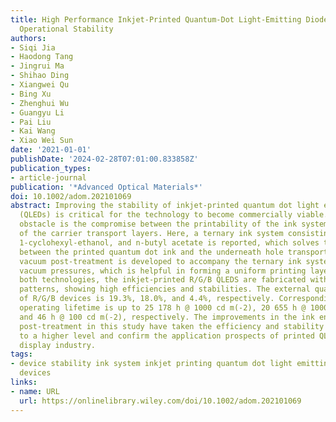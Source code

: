 ```yaml
---
title: High Performance Inkjet‐Printed Quantum‐Dot Light‐Emitting Diodes with High
  Operational Stability
authors:
- Siqi Jia
- Haodong Tang
- Jingrui Ma
- Shihao Ding
- Xiangwei Qu
- Bing Xu
- Zhenghui Wu
- Guangyu Li
- Pai Liu
- Kai Wang
- Xiao Wei Sun
date: '2021-01-01'
publishDate: '2024-02-28T07:01:00.833858Z'
publication_types:
- article-journal
publication: '*Advanced Optical Materials*'
doi: 10.1002/adom.202101069
abstract: Improving the stability of inkjet-printed quantum dot light emitting diodes
  (QLEDs) is critical for the technology to become commercially viable. The major
  obstacle is the compromise between the printability of the ink system and the functionality
  of the carrier transport layers. Here, a ternary ink system consisting of octane,
  1-cyclohexyl-ethanol, and n-butyl acetate is reported, which solves the erosion
  between the printed quantum dot ink and the underneath hole transport layer. A gradient
  vacuum post-treatment is developed to accompany the ternary ink system with gradient
  vacuum pressures, which is helpful in forming a uniform printing layer. Based on
  both technologies, the inkjet-printed R/G/B QLEDS are fabricated with high resolution
  patterns, showing high efficiencies and stabilities. The external quantum efficiency
  of R/G/B devices is 19.3%, 18.0%, and 4.4%, respectively. Correspondingly, the half
  operating lifetime is up to 25 178 h @ 1000 cd m(-2), 20 655 h @ 1000 cd m(-2),
  and 46 h @ 100 cd m(-2), respectively. The improvements in the ink engineering and
  post-treatment in this study have taken the efficiency and stability of the devices
  to a higher level and confirm the application prospects of printed QLEDs in the
  display industry.
tags:
- device stability ink system inkjet printing quantum dot light emitting diodes efficiency
  devices
links:
- name: URL
  url: https://onlinelibrary.wiley.com/doi/10.1002/adom.202101069
---
```

